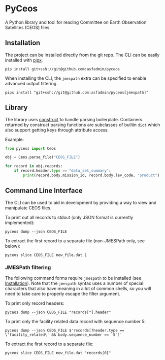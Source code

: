 # PyCeos
A Python library and tool for reading Committee on Earth Observation Satellites
(CEOS) files.

## Installation
The project can be installed directly from the git repo. The CLI can be easily
installed with [pipx](https://pypi.org/project/pipx/).
```
pip install git+ssh://git@github.com:asfadmin/pyceos
```

When installing the CLI, the `jmespath` extra can be specified to enable
advanced output filtering.
```
pipx install "git+ssh://git@github.com:asfadmin/pyceos[jmespath]"
```

## Library
The library uses [construct](https://pypi.org/project/construct/) to handle
parsing boilerplate. Containers returned by construct parsing functions are
subclasses of builtin `dict` which also support getting keys through attribute
access.

Example:
```python
from pyceos import Ceos

obj = Ceos.parse_file("CEOS_FILE")

for record in obj.records:
    if record.header.type == "data_set_summary":
        print(record.body.mission_id, record.body.lev_code, "product")
```

## Command Line Interface
The CLI can be used to aid in development by providing a way to view and
manipulate CEOS files.

To print out all records to stdout (only JSON format is currently
implemented):
```
pyceos dump --json CEOS_FILE
```

To extract the first record to a separate file (non-JMESPath only, see below):
```
pyceos slice CEOS_FILE new_file.dat 1
```

### JMESPath filtering
The following command forms require `jmespath` to be installed (see
[Installation](#installation)). Note that the `jmespath` syntax uses a number
of special characters that also have meaning in a lot of common shells, so you
will need to take care to properly escape the filter argument.

To print only record headers:
```
pyceos dump --json CEOS_FILE "records[*].header"
```

To print only the facility related data record with sequence number 5:
```
pyceos dump --json CEOS_FILE $'records[?header.type == \'facility_related\' && body.sequence_number == `5`]'
```

To extract the first record to a separate file:
```
pyceos slice CEOS_FILE new_file.dat "records[0]"
```
